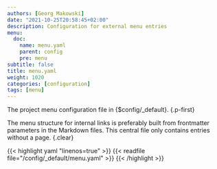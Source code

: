 ```yaml
---
authors: [Georg Makowski]
date: "2021-10-25T20:58:45+02:00"
description: Configuration for external menu entries
menu:
  doc:
    name: menu.yaml
    parent: config
    pre: menu
subtitle: false
title: menu.yaml
weight: 1020
categories: [configuration]
tags: [menu]
---
```


The project menu configuration file in {$config/_default}.
{.p-first}<!--more-->

The menu structure for internal links is preferably built from frontmatter parameters in the Markdown files. This central file only contains entries without a page.
{.clear}

{{< highlight yaml "linenos=true" >}}
{{< readfile file="/config/_default/menu.yaml" >}}
{{< /highlight >}}
